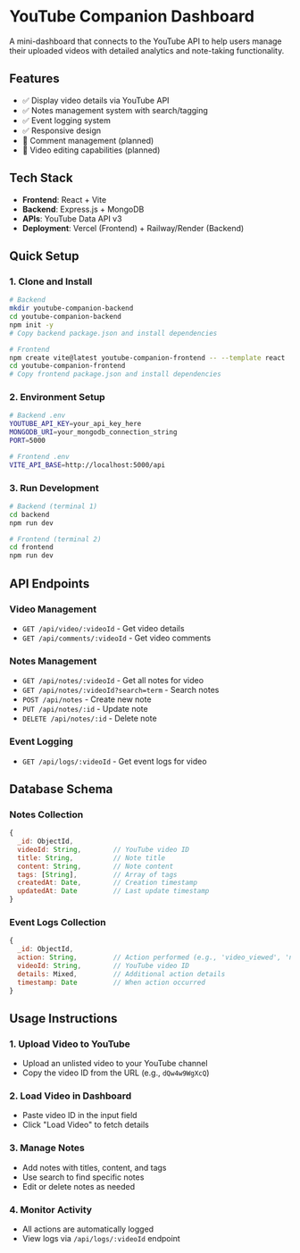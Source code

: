# YouTube Companion Dashboard

A mini-dashboard that connects to the YouTube API to help users manage their uploaded videos with detailed analytics and note-taking functionality.

## Features

- ✅ Display video details via YouTube API
- ✅ Notes management system with search/tagging
- ✅ Event logging system
- ✅ Responsive design
- 🔄 Comment management (planned)
- 🔄 Video editing capabilities (planned)

## Tech Stack

- **Frontend**: React + Vite
- **Backend**: Express.js + MongoDB
- **APIs**: YouTube Data API v3
- **Deployment**: Vercel (Frontend) + Railway/Render (Backend)

## Quick Setup

### 1. Clone and Install
```bash
# Backend
mkdir youtube-companion-backend
cd youtube-companion-backend
npm init -y
# Copy backend package.json and install dependencies

# Frontend  
npm create vite@latest youtube-companion-frontend -- --template react
cd youtube-companion-frontend
# Copy frontend package.json and install dependencies
```

### 2. Environment Setup
```bash
# Backend .env
YOUTUBE_API_KEY=your_api_key_here
MONGODB_URI=your_mongodb_connection_string
PORT=5000

# Frontend .env
VITE_API_BASE=http://localhost:5000/api
```

### 3. Run Development
```bash
# Backend (terminal 1)
cd backend
npm run dev

# Frontend (terminal 2) 
cd frontend
npm run dev
```

## API Endpoints

### Video Management
- `GET /api/video/:videoId` - Get video details
- `GET /api/comments/:videoId` - Get video comments

### Notes Management
- `GET /api/notes/:videoId` - Get all notes for video
- `GET /api/notes/:videoId?search=term` - Search notes
- `POST /api/notes` - Create new note
- `PUT /api/notes/:id` - Update note
- `DELETE /api/notes/:id` - Delete note

### Event Logging
- `GET /api/logs/:videoId` - Get event logs for video

## Database Schema

### Notes Collection
```javascript
{
  _id: ObjectId,
  videoId: String,        // YouTube video ID
  title: String,          // Note title
  content: String,        // Note content
  tags: [String],         // Array of tags
  createdAt: Date,        // Creation timestamp
  updatedAt: Date         // Last update timestamp
}
```

### Event Logs Collection
```javascript
{
  _id: ObjectId,
  action: String,         // Action performed (e.g., 'video_viewed', 'note_created')
  videoId: String,        // YouTube video ID
  details: Mixed,         // Additional action details
  timestamp: Date         // When action occurred
}
```

## Usage Instructions

### 1. Upload Video to YouTube
- Upload an unlisted video to your YouTube channel
- Copy the video ID from the URL (e.g., `dQw4w9WgXcQ`)

### 2. Load Video in Dashboard
- Paste video ID in the input field
- Click "Load Video" to fetch details

### 3. Manage Notes
- Add notes with titles, content, and tags
- Use search to find specific notes
- Edit or delete notes as needed

### 4. Monitor Activity
- All actions are automatically logged
- View logs via `/api/logs/:videoId` endpoint